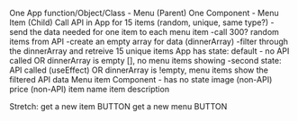One App function/Object/Class - Menu (Parent)
One Component - Menu Item (Child)
Call  API in App for 15 items (random, unique, same type?)
    - send the data needed for one item to each menu item
        -call 300? random items from API
        -create an empty array for data (dinnerArray)
        -filter through the dinnerArray and retreive 15 unique items
App has state: default - no API called OR dinnerArray is empty [], no menu items showing
        -second state: API called (useEffect) OR dinnerArray is !empty, menu items show the filtered API data
Menu item Component - has no state
    image (non-API)
    price (non-API)
    item name
    item description









Stretch: get a new item BUTTON
         get a new menu BUTTON


